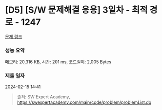 # [D5] [S/W 문제해결 응용] 3일차 - 최적 경로 - 1247 

[문제 링크](https://swexpertacademy.com/main/code/problem/problemDetail.do?contestProbId=AV15OZ4qAPICFAYD) 

### 성능 요약

메모리: 20,316 KB, 시간: 201 ms, 코드길이: 2,005 Bytes

### 제출 일자

2024-02-15 14:41



> 출처: SW Expert Academy, https://swexpertacademy.com/main/code/problem/problemList.do